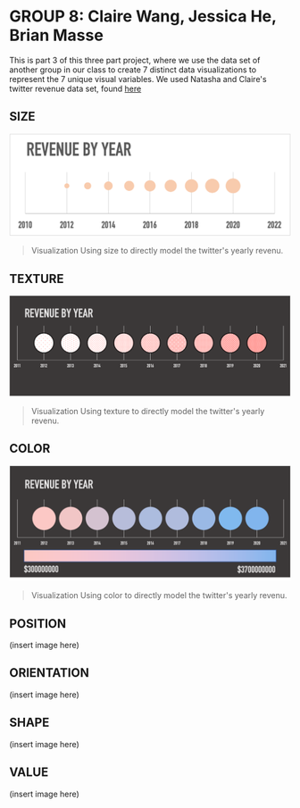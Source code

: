 # GROUP 8: Claire Wang, Jessica He, Brian Masse

This is part 3 of this three part project, where we use the data set of another group in our class to create 7 distinct data visualizations to represent the 7 unique visual variables. We used Natasha and Claire's twitter revenue data set, found [here](https://www.businessofapps.com/data/twitter-statistics/)

## **SIZE**
![alt text](https://github.com/ClaireBookworm/politics-tweet-visualization/blob/main/PART%20III-Cretaion2/Imgaes/Size%20Chart.png)
>Visualization Using size to directly model the twitter's yearly revenu.

## **TEXTURE**
![alt text](https://github.com/ClaireBookworm/politics-tweet-visualization/blob/main/PART%20III-Cretaion2/Imgaes/Texture%20Chart.png)
>Visualization Using texture to directly model the twitter's yearly revenu.

## **COLOR**
![Color Vision](https://github.com/ClaireBookworm/politics-tweet-visualization/blob/main/PART%20III-Cretaion2/Imgaes/Color.png)
>Visualization Using color to directly model the twitter's yearly revenu.


## **POSITION**
(insert image here)

## **ORIENTATION**
(insert image here)

## **SHAPE**
(insert image here)

## **VALUE** 
(insert image here)
